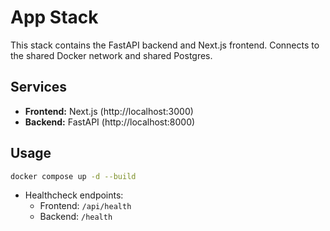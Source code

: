 # App Stack

This stack contains the FastAPI backend and Next.js frontend. Connects to the shared Docker network and shared Postgres.

## Services
- **Frontend:** Next.js (http://localhost:3000)
- **Backend:** FastAPI (http://localhost:8000)

## Usage
```bash
docker compose up -d --build
```

- Healthcheck endpoints:
  - Frontend: `/api/health`
  - Backend: `/health` 